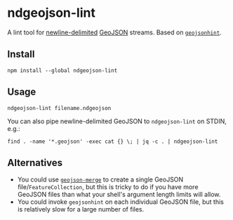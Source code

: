 # ndgeojson-lint

A lint tool for [newline-delimited](http://ndjson.org/) [GeoJSON](https://tools.ietf.org/html/rfc7946) streams. Based on [`geojsonhint`](https://github.com/mapbox/geojsonhint).

## Install

    npm install --global ndgeojson-lint

## Usage

    ndgeojson-lint filename.ndgeojson

You can also pipe newline-delimited GeoJSON to `ndgeojson-lint` on STDIN, e.g.:

    find . -name '*.geojson' -exec cat {} \; | jq -c . | ndgeojson-lint

## Alternatives

* You could use [`geojson-merge`](https://github.com/mapbox/geojson-merge) to create a single GeoJSON file/`FeatureCollection`, but this is tricky to do if you have more GeoJSON files than what your shell's argument length limits will allow.
* You could invoke `geojsonhint` on each individual GeoJSON file, but this is relatively slow for a large number of files.
